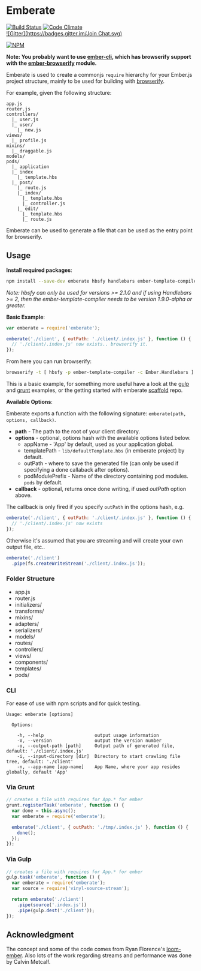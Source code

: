 Emberate
======================
[![Build Status][travis-img]][travis-url] [![Code Climate][coverage-img]][coverage-url]  
[![Gitter](https://badges.gitter.im/Join Chat.svg)](https://gitter.im/AppGeo/emberate?utm_source=badge&utm_medium=badge&utm_campaign=pr-badge&utm_content=badge)

[![NPM][npm-badge-img]][npm-badge-url]

**Note: You probably want to use [ember-cli], which has browserify support with the [ember-browserify] module.**

Emberate is used to create a commonjs `require` hierarchy for your Ember.js project structure,
mainly to be used for building with [browserify].

For example, given the following structure:

```no-highlight
app.js
router.js
controllers/
  |_ user.js
  |_ user/
    |_ new.js
views/
  |_ profile.js
mixins/
  |_ draggable.js
models/
pods/
  |_ application
  |_ index
    |_ template.hbs
  |_ post/
    |_ route.js
    |_ index/
      |_ template.hbs
      |_ controller.js
    |_ edit/
      |_ template.hbs
      |_ route.js
```

Emberate can be used to generate a file that can be used as the
entry point for browserify.

## Usage

__Install required packages__:

```bash
npm install --save-dev emberate hbsfy handlebars ember-template-compiler browserify
```

_Note: hbsfy can only be used for versions >= 2.1.0 and if using Handlebars >= 2, then
the ember-template-compiler needs to be version 1.9.0-alpha or greater._

__Basic Example__:


```js
var emberate = require('emberate');

emberate('./client', { outPath: './client/.index.js' }, function () {
  // './client/.index.js' now exists.. browserify it.
});
```

From here you can run browserify:

```bash
browserify -t [ hbsfy -p ember-template-compiler -c Ember.Handlebars ] ./client/.index.js --outfile ./dist/scripts/application.js`
```

This is a basic example, for something more useful have a look at the [gulp] and [grunt] examples, or the
getting started with emberate [scaffold] repo.

__Available Options__:

Emberate exports a function with the following signature: `emberate(path, options, callback)`.

* __path__ - The path to the root of your client directory.
* __options__ - optional, options hash with the available options listed below.
  - appName - 'App' by default, used as your application global.
  - templatePath - `lib/defaultTemplate.hbs` (in emberate project) by default.
  - outPath - where to save the generated file (can only be used if specifying a done callaback after options).
  - podModulePrefix - Name of the directory containing pod modules. `pods` by default.
* __callback__ - optional, returns once done writing, if used _outPath_ option above.

The callback is only fired if you specify `outPath` in the options hash, e.g.

```js
emberate('./client', { outPath: './client/.index.js' }, function () {
  // './client/.index.js' now exists
});
```

Otherwise it's assumed that you are streaming and will create your own output file, etc..

```js
emberate('./client')
  .pipe(fs.createWriteStream('./client/.index.js'));
```

### Folder Structure

- app.js
- router.js
- initializers/
- transforms/
- mixins/
- adapters/
- serializers/
- models/
- routes/
- controllers/
- views/
- components/
- templates/
- pods/

### CLI

For ease of use with npm scripts and for quick testing.

```no-highlight
Usage: emberate [options]

  Options:

    -h, --help                   output usage information
    -V, --version                output the version number
    -o, --output-path [path]     Output path of generated file, default: './client/.index.js'
    -i, --input-directory [dir]  Directory to start crawling file tree, default: './client'
    -n, --app-name [app-name]    App Name, where your app resides globally, default 'App'
```

### Via Grunt

```js
// creates a file with requires for App.* for ember
grunt.registerTask('emberate', function () {
  var done = this.async();
  var emberate = require('emberate');

  emberate('./client', { outPath: './tmp/.index.js' }, function () {
    done();
  });
});
```

### Via Gulp

```js
// creates a file with requires for App.* for ember
gulp.task('emberate', function () {
  var emberate = require('emberate');
  var source = require('vinyl-source-stream');

  return emberate('./client')
    .pipe(source('.index.js'))
    .pipe(gulp.dest('./client'));
});
```

## Acknowledgment

The concept and some of the code comes from Ryan Florence's [loom-ember][loom-ember].
Also lots of the work regarding streams and performance was done by Calvin Metcalf.

[loom-ember]: https://github.com/rpflorence/loom-ember
[compiler]: https://github.com/toranb/ember-template-compiler
[travis-url]: https://travis-ci.org/AppGeo/emberate
[travis-img]: https://travis-ci.org/AppGeo/emberate.svg?branch=master
[npm-badge-img]: https://nodei.co/npm/emberate.svg?compact=true
[npm-badge-url]: https://nodei.co/npm/emberate/
[default-template]: https://github.com/AppGeo/emberate/blob/master/lib/defaultTemplate.hbs
[coverage-img]: https://codeclimate.com/github/AppGeo/emberate.png
[coverage-url]: https://codeclimate.com/github/AppGeo/emberate
[browserify]: http://browserify.org/
[gulp]: README.md#via-gulp
[grunt]: README.md#via-grunt
[scaffold]: https://github.com/AppGeo/emberate-scaffold
[ember-cli]: https://github.com/ember-cli/ember-cli
[ember-browserify]: https://github.com/ef4/ember-browserify
